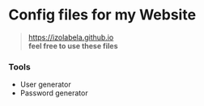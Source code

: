 # Config files for my Website

> https://izolabela.github.io                                
> **feel free to use these files**

### Tools
+ User generator
+ Password generator
